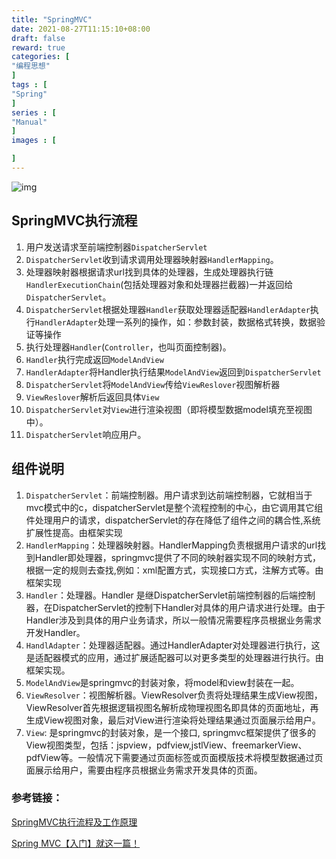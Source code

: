 ```yaml
---
title: "SpringMVC"
date: 2021-08-27T11:15:10+08:00
draft: false
reward: true
categories: [
"编程思想"
]
tags : [
"Spring"
]
series : [
"Manual"
]
images : [

]
---
```



[comment]: <> (# SpringMVC)

![img](https://picgo.6and.ltd/img/img_5ffae61a24542-20210621152631659.png)

## SpringMVC执行流程

1. 用户发送请求至前端控制器`DispatcherServlet`
2. `DispatcherServlet`收到请求调用处理器映射器`HandlerMapping`。
3. 处理器映射器根据请求url找到具体的处理器，生成处理器执行链`HandlerExecutionChain`(包括处理器对象和处理器拦截器)一并返回给`DispatcherServlet`。
4. `DispatcherServlet`根据处理器`Handler`获取处理器适配器`HandlerAdapter`执行`HandlerAdapter`处理一系列的操作，如：参数封装，数据格式转换，数据验证等操作
5. 执行处理器`Handler`(`Controller`，也叫页面控制器)。
6. `Handler`执行完成返回`ModelAndView`
7. `HandlerAdapter`将Handler执行结果`ModelAndView`返回到`DispatcherServlet`
8. `DispatcherServlet`将`ModelAndView`传给`ViewReslover`视图解析器
9. `ViewReslover`解析后返回具体`View`
10. `DispatcherServlet`对`View`进行渲染视图（即将模型数据model填充至视图中）。
11. `DispatcherServlet`响应用户。

## 组件说明

1. `DispatcherServlet`：前端控制器。用户请求到达前端控制器，它就相当于mvc模式中的c，dispatcherServlet是整个流程控制的中心，由它调用其它组件处理用户的请求，dispatcherServlet的存在降低了组件之间的耦合性,系统扩展性提高。由框架实现
2. `HandlerMapping`：处理器映射器。HandlerMapping负责根据用户请求的url找到Handler即处理器，springmvc提供了不同的映射器实现不同的映射方式，根据一定的规则去查找,例如：xml配置方式，实现接口方式，注解方式等。由框架实现
3. `Handler`：处理器。Handler 是继DispatcherServlet前端控制器的后端控制器，在DispatcherServlet的控制下Handler对具体的用户请求进行处理。由于Handler涉及到具体的用户业务请求，所以一般情况需要程序员根据业务需求开发Handler。
4. `HandlAdapter`：处理器适配器。通过HandlerAdapter对处理器进行执行，这是适配器模式的应用，通过扩展适配器可以对更多类型的处理器进行执行。由框架实现。
5. `ModelAndView`是springmvc的封装对象，将model和view封装在一起。
6. `ViewResolver`：视图解析器。ViewResolver负责将处理结果生成View视图，ViewResolver首先根据逻辑视图名解析成物理视图名即具体的页面地址，再生成View视图对象，最后对View进行渲染将处理结果通过页面展示给用户。
7. `View`: 是springmvc的封装对象，是一个接口, springmvc框架提供了很多的View视图类型，包括：jspview，pdfview,jstlView、freemarkerView、pdfView等。一般情况下需要通过页面标签或页面模版技术将模型数据通过页面展示给用户，需要由程序员根据业务需求开发具体的页面。

### 参考链接：

[SpringMVC执行流程及工作原理](https://www.jianshu.com/p/8a20c547e245)

[Spring MVC【入门】就这一篇！](https://www.jianshu.com/p/91a2d0a1e45a)
